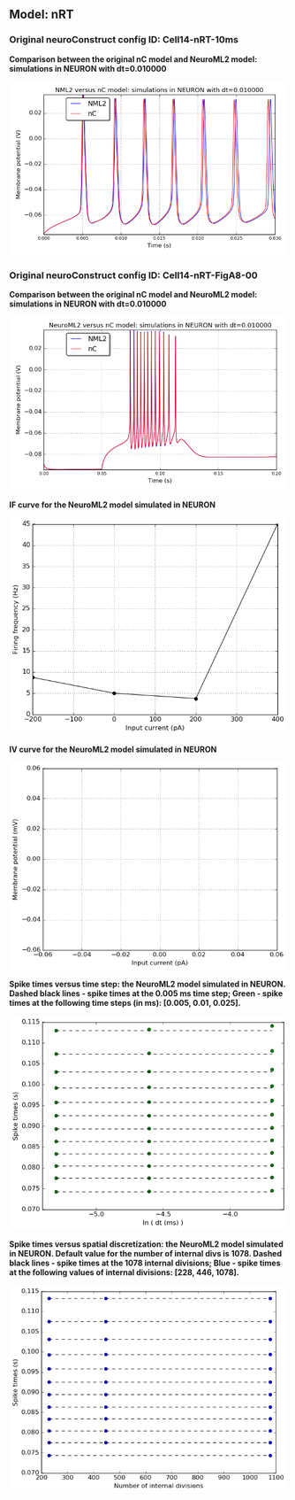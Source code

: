  
         
## Model: nRT

### Original neuroConstruct config ID: Cell14-nRT-10ms

**Comparison between the original nC model and NeuroML2 model: simulations in NEURON with dt=0.010000**

![Simulation](nC_vs_NML2_Cell14-nRT-10ms.png)

### Original neuroConstruct config ID: Cell14-nRT-FigA8-00

**Comparison between the original nC model and NeuroML2 model: simulations in NEURON with dt=0.010000**

![Simulation](nC_vs_NML2_Cell14-nRT-FigA8-00.png)

**IF curve for the NeuroML2 model simulated in NEURON**

![Simulation](IF_nRT.png)

**IV curve for the NeuroML2 model simulated in NEURON**

![Simulation](IV_nRT.png)

**Spike times versus time step: the NeuroML2 model simulated in NEURON.
Dashed black lines - spike times at the 0.005 ms time step; Green - spike times at the following time steps (in ms): [0.005, 0.01, 0.025].**

![Simulation](Dt_nRT.png)

**Spike times versus spatial discretization: the NeuroML2 model simulated in NEURON.
Default value for the number of internal divs is 1078.
Dashed black lines - spike times at the 1078 internal divisions; Blue - spike times at the following values of internal divisions:
[228, 446, 1078].**

![Simulation](Dx_nRT.png)